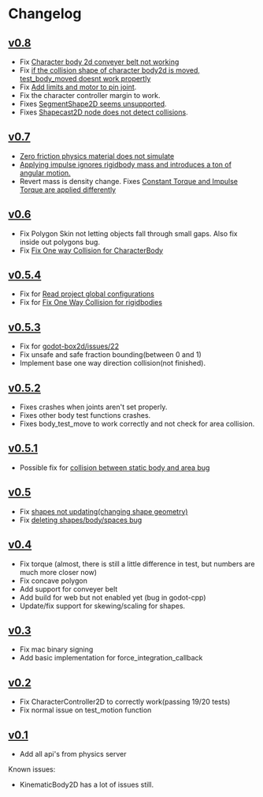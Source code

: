 # Changelog

## [v0.8](https://github.com/godot-box2d/godot-box2d/releases/tag/v0.8)

- Fix [Character body 2d conveyer belt not working](https://github.com/appsinacup/godot-box2d/issues/58)
- Fix [if the collision shape of character body2d is moved, test_body_moved doesnt work propertly](https://github.com/appsinacup/godot-box2d/issues/55)
- Fix [Add limits and motor to pin joint](https://github.com/appsinacup/godot-box2d/issues/52).
- Fix the character controller margin to work.
- Fixes [SegmentShape2D seems unsupported](https://github.com/appsinacup/godot-box2d/issues/47).
- Fixes [Shapecast2D node does not detect collisions](https://github.com/appsinacup/godot-box2d/issues/48).

## [v0.7](https://github.com/godot-box2d/godot-box2d/releases/tag/v0.7)

- [Zero friction physics material does not simulate](https://github.com/appsinacup/godot-box2d/issues/40)
- [Applying impulse ignores rigidbody mass and introduces a ton of angular motion.](https://github.com/appsinacup/godot-box2d/issues/41)
- Revert mass is density change. Fixes [Constant Torque and Impulse Torque are applied differently](https://github.com/appsinacup/godot-box2d/issues/28)

## [v0.6](https://github.com/godot-box2d/godot-box2d/releases/tag/v0.6)

- Fix Polygon Skin not letting objects fall through small gaps. Also fix inside out polygons bug.
- Fix [Fix One way Collision for CharacterBody](https://github.com/appsinacup/godot-box2d/issues/33)

## [v0.5.4](https://github.com/godot-box2d/godot-box2d/releases/tag/v0.5.4)

- Fix for [Read project global configurations](https://github.com/appsinacup/godot-box2d/issues/26)
- Fix for [Fix One Way Collision for rigidbodies](https://github.com/appsinacup/godot-box2d/issues/27)

## [v0.5.3](https://github.com/godot-box2d/godot-box2d/releases/tag/v0.5.3)

- Fix for [godot-box2d/issues/22](https://github.com/godot-box2d/godot-box2d/issues/22)
- Fix unsafe and safe fraction bounding(between 0 and 1)
- Implement base one way direction collision(not finished).

## [v0.5.2](https://github.com/godot-box2d/godot-box2d/releases/tag/v0.5.2)

- Fixes crashes when joints aren't set properly.
- Fixes other body test functions crashes.
- Fixes body_test_move to work correctly and not check for area collision.

## [v0.5.1](https://github.com/godot-box2d/godot-box2d/releases/tag/v0.5.1)

- Possible fix for [collision between static body and area bug](https://github.com/godot-box2d/godot-box2d/issues/19)

## [v0.5](https://github.com/godot-box2d/godot-box2d/releases/tag/v0.5)

- Fix [shapes not updating(changing shape geometry)](https://github.com/godot-box2d/godot-box2d/issues/16)
- Fix [deleting shapes/body/spaces bug](https://github.com/godot-box2d/godot-box2d/issues/18)

## [v0.4](https://github.com/godot-box2d/godot-box2d/releases/tag/v0.4)

- Fix torque (almost, there is still a little difference in test, but numbers are much more closer now)
- Fix concave polygon
- Add support for conveyer belt
- Add build for web but not enabled yet (bug in godot-cpp)
- Update/fix support for skewing/scaling for shapes.

## [v0.3](https://github.com/godot-box2d/godot-box2d/releases/tag/v0.3)

- Fix mac binary signing
- Add basic implementation for force_integration_callback

## [v0.2](https://github.com/godot-box2d/godot-box2d/releases/tag/v0.2)

- Fix CharacterController2D to correctly work(passing 19/20 tests)
- Fix normal issue on test_motion function

## [v0.1](https://github.com/godot-box2d/godot-box2d/releases/tag/v0.1)

- Add all api's from physics server

Known issues:
- KinematicBody2D has a lot of issues still.
